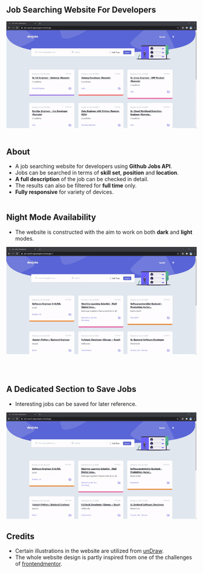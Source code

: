 ## Job Searching Website For Developers

![Web Siting Browsing](/src/assets/images/browsing.gif)
<br>
<br>

## About

- A job searching website for developers using **Github Jobs API**.
- Jobs can be searched in terms of **skill set**, **position** and **location**.
- **A full description** of the job can be checked in detail.
- The results can also be filtered for **full time** only.
- **Fully responsive** for variety of devices.
  <br>
  <br>

## Night Mode Availability

- The website is constructed with the aim to work on both **dark** and **light** modes.
  <br>

![Web Siting Browsing](/src/assets/images/night_mode.gif)

<br>
<br>

## A Dedicated Section to Save Jobs

- Interesting jobs can be saved for later reference.
  <br>

![Web Siting Browsing](/src/assets/images/save.gif)

## Credits

- Certain illustrations in the website are utilized from [unDraw](https://undraw.co).
- The whole website design is partly inspired from one of the challenges of [frontendmentor](https://frontendmentor.io).
